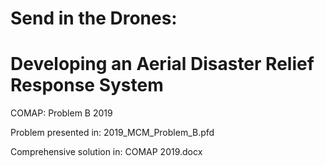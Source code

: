 # Send in the Drones: 
# Developing an Aerial Disaster Relief Response System
COMAP: Problem B 2019

Problem presented in: 2019_MCM_Problem_B.pfd

Comprehensive solution in: COMAP 2019.docx
